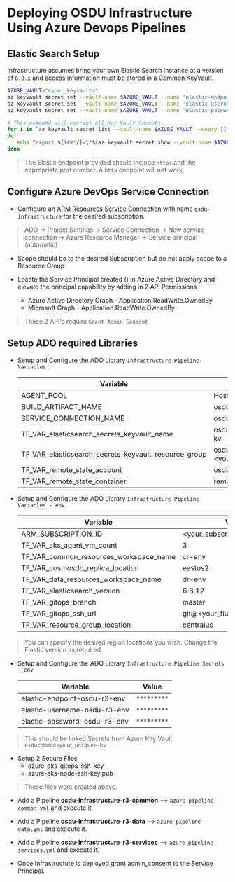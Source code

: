 # Deploying OSDU Infrastructure Using Azure Devops Pipelines

## Elastic Search Setup

Infrastructure assumes bring your own Elastic Search Instance at a version of `6.8.x` and access information must be stored in a Common KeyVault.


```bash
AZURE_VAULT="<your_keyvault>"
az keyvault secret set --vault-name $AZURE_VAULT --name "elastic-endpoint-osdu-r3-env" --value <your_es_endpoint>
az keyvault secret set --vault-name $AZURE_VAULT --name "elastic-username-osdu-r3-env" --value <your_es_username>
az keyvault secret set --vault-name $AZURE_VAULT --name "elastic-password-osdu-r3-env" --value <your_es_password>

# This command will extract all Key Vault Secrets
for i in `az keyvault secret list --vault-name $AZURE_VAULT --query [].id -otsv`
do
   echo "export ${i##*/}=\"$(az keyvault secret show --vault-name $AZURE_VAULT --id $i --query value -otsv)\""
done

```
> The Elastic endpoint provided should include `https` and the appropriate port number. A `http` endpoint will not work. 

## Configure Azure DevOps Service Connection

- Configure an [ARM Resources Service Connection](https://docs.microsoft.com/en-us/azure/devops/pipelines/library/connect-to-azure?view=azure-devops)
with name `osdu-infrastructure` for the desired subscription.
> ADO -> Project Settings -> Service Connection -> New service connection -> Azure Resource Manager -> Service principal (automatic)

  - Scope should be to the desired Subscription but do not apply scope to a Resource Group

- Locate the Service Principal created (<organization-project-subscription>) in Azure Active Directory and elevate the principal capability by adding in 2 API Permissions
  - Azure Active Directory Graph - Application.ReadWrite.OwnedBy
  - Microsoft Graph - Application.ReadWrite.OwnedBy

> These 2 API's require `Grant Admin Consent`


## Setup ADO required Libraries

- Setup and Configure the ADO Library `Infrastructure Pipeline Variables`

  | Variable | Value |
  |----------|-------|
  | AGENT_POOL | Hosted Ubuntu 1604 |
  | BUILD_ARTIFACT_NAME | osdu-infrastructure |
  | SERVICE_CONNECTION_NAME | osdu-infrastructure |
  | TF_VAR_elasticsearch_secrets_keyvault_name | osducommon<your_unique>-kv |
  | TF_VAR_elasticsearch_secrets_keyvault_resource_group | osdu-common-<your_unique> |
  | TF_VAR_remote_state_account | osducommon<your_unique> |
  | TF_VAR_remote_state_container | remote-state-container |

- Setup and Configure the ADO Library `Infrastructure Pipeline Variables - env`

  | Variable | Value |
  |----------|-------|
  | ARM_SUBSCRIPTION_ID | <your_subscription_id> |
  | TF_VAR_aks_agent_vm_count | 3 |
  | TF_VAR_common_resources_workspace_name | cr-env |
  | TF_VAR_cosmosdb_replica_location | eastus2 |
  | TF_VAR_data_resources_workspace_name | dr-env |
  | TF_VAR_elasticsearch_version | 6.8.12 |
  | TF_VAR_gitops_branch | master |
  | TF_VAR_gitops_ssh_url | git@<your_flux_manifest_repo> |
  | TF_VAR_resource_group_location | centralus |

> You can specify the desired region locations you wish. Change the Elastic version as required.

- Setup and Configure the ADO Library `Infrastructure Pipeline Secrets - env`

  | Variable | Value |
  |----------|-------|
  | elastic-endpoint-osdu-r3-env | `*********` |
  | elastic-username-osdu-r3-env | `*********` |
  | elastic-password-osdu-r3-env | `*********` |

> This should be linked Secrets from Azure Key Vault `osducommon<your_unique>-kv`

- Setup 2 Secure Files
  - azure-aks-gitops-ssh-key
  - azure-aks-node-ssh-key.pub

> These files were created above.

- Add a Pipeline __osdu-infrastructure-r3-common__ -->  `azure-pipeline-common.yml` and execute it.

- Add a Pipeline __osdu-infrastructure-r3-data__ -->  `azure-pipeline-data.yml` and execute it.

- Add a Pipeline __osdu-infrastructure-r3-services__ -->  `azure-pipeline-services.yml` and execute it.

- Once Infrastructure is deployed grant admin_consent to the Service Principal.